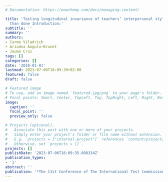 ```yaml
---
# Documentation: https://wowchemy.com/docs/managing-content/

title: 'Testing longitudinal invariance of teachers’ interpersonal style: easier said
  than done Introduction:'
subtitle: ''
summary: ''
authors:
- Carme Viladrich
- Ariadna Angulo—Brunet
- Jaume Cruz
tags: []
categories: []
date: '2018-01-01'
lastmod: 2023-07-06T18:09:39+02:00
featured: false
draft: false

# Featured image
# To use, add an image named `featured.jpg/png` to your page's folder.
# Focal points: Smart, Center, TopLeft, Top, TopRight, Left, Right, BottomLeft, Bottom, BottomRight.
image:
  caption: ''
  focal_point: ''
  preview_only: false

# Projects (optional).
#   Associate this post with one or more of your projects.
#   Simply enter your project's folder or file name without extension.
#   E.g. `projects = ["internal-project"]` references `content/project/deep-learning/index.md`.
#   Otherwise, set `projects = []`.
projects: []
publishDate: '2023-07-06T16:09:35.608334Z'
publication_types:
- '1'
abstract: ''
publication: '*The 11st Conference of The International Test Commission*'
---
```

